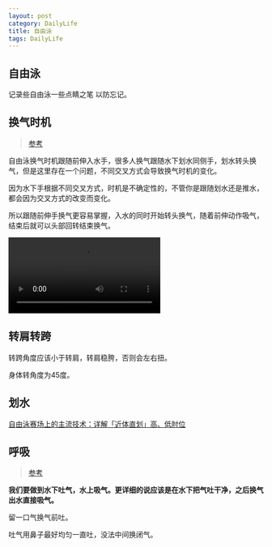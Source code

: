 ```yaml
---
layout: post
category: DailyLife
title: 自由泳
tags: DailyLife
---
```


## 自由泳

记录些自由泳一些点睛之笔 以防忘记。





## 换气时机

> [参考](https://zhuanlan.zhihu.com/p/339980204)

自由泳换气时机跟随前伸入水手，很多人换气跟随水下划水同侧手，划水转头换气，但是这里存在一个问题，不同交叉方式会导致换气时机的变化。



因为水下手根据不同交叉方式，时机是不确定性的，不管你是跟随划水还是推水，都会因为交叉方式的改变而变化。

所以跟随前伸手换气更容易掌握，入水的同时开始转头换气，随着前伸动作吸气，结束后就可以头部回转结束换气。

<video src="https://cdn.jsdelivr.net/gh/mafulong/mdPic@vv6/v6/202211102206116.mp4" controls>   你的浏览器不支持 <code>video</code> 标签。 </video>

## 转肩转跨

转跨角度应该小于转肩，转肩稳胯，否则会左右扭。

身体转角度为45度。



## 划水

[自由泳赛场上的主流技术：详解「近体直划」高、低肘位](https://zhuanlan.zhihu.com/p/321906437)



## 呼吸

> [参考](https://zhuanlan.zhihu.com/p/187132103)

**我们要做到水下吐气，水上吸气。更详细的说应该是在水下把气吐干净，之后换气出水直接吸气。**

留一口气换气前吐。

吐气用鼻子最好均匀一直吐，没法中间换闭气。


